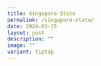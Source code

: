 ```yaml
---
title: Singapore State
permalink: /singapore-state/
date: 2024-03-15
layout: post
description: ""
image: ""
variant: tiptap
---
```

